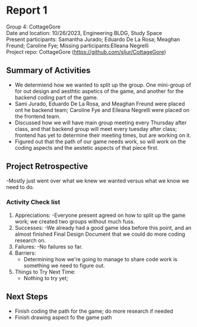 # Report 1
Group 4: CottageGore<br>
Date and location: 10/26/2023, Engineering BLDG, Study Space<br>
Present participants: Samantha Jurado; Eduardo De La Rosa; Meaghan Freund; Caroline Fye; 
Missing participants:Elleana Negrelli<br>
Project repo: CottageGore (https://github.com/sljur/CottageGore)<br>

## Summary of Activities
- We determiend how we wanted to split up the group. One mini-group of for out design and aesthtic aspetics of the game, and another for the backend coding part of the game.
- Sami Jurado, Eduardo De La Rosa, and Meaghan Freund were placed ont he backend team; Caroline Fye and Elleana Negrelli were placed on the frontend team.
- Discussed how we will have main group meeting every Thursday after class, and that backend group will meet every tuesday after class; frontend has yet to determine their meeting times, but are working on it.
- Figured out that the path of our game needs work, so will work on the coding aspects and the aestetic aspects of that piece first.
## Project Retrospective
-Mostly just went over what we knew we wanted versus what we know we need to do.

### Activity Check list
1. Appreciations: 
     -Everyone present agreed on how to split up the game work; we created two groups without much fuss.
2. Successes: 
     -We already had a good game idea before this point, and an almost finished Final Design Document that we could do more coding research on.
3. Failures:
     -No failures so far.
4. Barriers:
     - Determining how we're going to manage to share code work is something we need to figure out.
5. Things to Try Next Time:
     - Nothing to try yet; 
     
## Next Steps
- Finish coding the path for the game; do more research if needed
- Finish drawing aspect fo the game path
  
 
